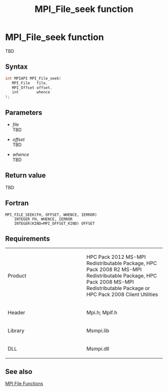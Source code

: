 ﻿---
title: MPI_File_seek function
TOCTitle: MPI_File_seek function
ms:assetid: f0856c8b-b88c-47da-805e-89e1a6e3099b
ms:mtpsurl: https://msdn.microsoft.com/en-us/library/Dn473352(v=VS.85)
ms:contentKeyID: 59360888
ms.date: 03/28/2018
mtps_version: v=VS.85
f1_keywords:
- MPI_FILE_SEEK
- mpif/MPI_File_seek
- mpi/MPI_FILE_SEEK
dev_langs:
- C++
- C
---

# MPI\_File\_seek function

TBD

## Syntax

``` c++
int MPIAPI MPI_File_seek(
   MPI_File   file,
   MPI_Offset offset,
   int        whence
);
```

## Parameters

  - *file*  
    TBD

  - *offset*  
    TBD

  - *whence*  
    TBD

## Return value

TBD

## Fortran

    MPI_FILE_SEEK(FH, OFFSET, WHENCE, IERROR)
        INTEGER FH, WHENCE, IERROR
        INTEGER(KIND=MPI_OFFSET_KIND) OFFSET

## Requirements

<table>
<colgroup>
<col style="width: 50%" />
<col style="width: 50%" />
</colgroup>
<tbody>
<tr class="odd">
<td><p>Product</p></td>
<td><p>HPC Pack 2012 MS-MPI Redistributable Package, HPC Pack 2008 R2 MS-MPI Redistributable Package, HPC Pack 2008 MS-MPI Redistributable Package or HPC Pack 2008 Client Utilities</p></td>
</tr>
<tr class="even">
<td><p>Header</p></td>
<td>Mpi.h;
Mpif.h</td>
</tr>
<tr class="odd">
<td><p>Library</p></td>
<td>Msmpi.lib</td>
</tr>
<tr class="even">
<td><p>DLL</p></td>
<td>Msmpi.dll</td>
</tr>
</tbody>
</table>


## See also

[MPI File Functions](mpi-file-functions.md)

